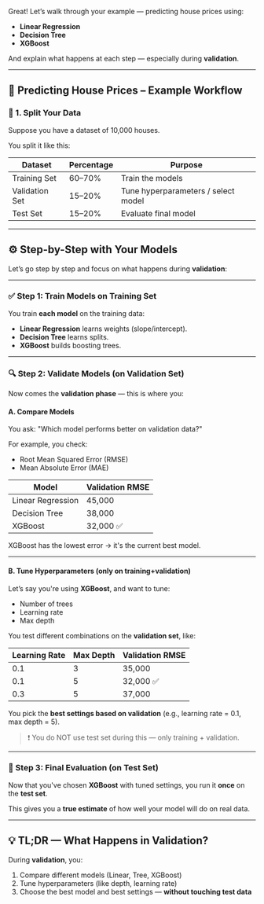 Great! Let’s walk through your example — predicting house prices using:

* **Linear Regression**
* **Decision Tree**
* **XGBoost**

And explain what happens at each step — especially during **validation**.

---

## 🏡 Predicting House Prices – Example Workflow

### 📂 1. **Split Your Data**

Suppose you have a dataset of 10,000 houses.

You split it like this:

| Dataset        | Percentage | Purpose                             |
| -------------- | ---------- | ----------------------------------- |
| Training Set   | 60–70%     | Train the models                    |
| Validation Set | 15–20%     | Tune hyperparameters / select model |
| Test Set       | 15–20%     | Evaluate final model                |

---

## ⚙️ Step-by-Step with Your Models

Let’s go step by step and focus on what happens during **validation**:

---

### ✅ Step 1: Train Models on Training Set

You train **each model** on the training data:

* **Linear Regression** learns weights (slope/intercept).
* **Decision Tree** learns splits.
* **XGBoost** builds boosting trees.

---

### 🔍 Step 2: Validate Models (on Validation Set)

Now comes the **validation phase** — this is where you:

#### A. **Compare Models**

You ask: "Which model performs better on validation data?"

For example, you check:

* Root Mean Squared Error (RMSE)
* Mean Absolute Error (MAE)

| Model             | Validation RMSE |
| ----------------- | --------------- |
| Linear Regression | 45,000          |
| Decision Tree     | 38,000          |
| XGBoost           | 32,000 ✅        |

XGBoost has the lowest error → it's the current best model.

---

#### B. **Tune Hyperparameters (only on training+validation)**

Let’s say you're using **XGBoost**, and want to tune:

* Number of trees
* Learning rate
* Max depth

You test different combinations on the **validation set**, like:

| Learning Rate | Max Depth | Validation RMSE |
| ------------- | --------- | --------------- |
| 0.1           | 3         | 35,000          |
| 0.1           | 5         | 32,000 ✅        |
| 0.3           | 5         | 37,000          |

You pick the **best settings based on validation** (e.g., learning rate = 0.1, max depth = 5).

> ❗ You do NOT use test set during this — only training + validation.

---

### 🧪 Step 3: Final Evaluation (on Test Set)

Now that you've chosen **XGBoost** with tuned settings, you run it **once** on the **test set**.

This gives you a **true estimate** of how well your model will do on real data.

---

## 💡 TL;DR — What Happens in Validation?

During **validation**, you:

1. Compare different models (Linear, Tree, XGBoost)
2. Tune hyperparameters (like depth, learning rate)
3. Choose the best model and best settings — **without touching test data**

